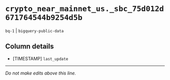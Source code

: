 # `crypto_near_mainnet_us._sbc_75d012d671764544b9254d5b`
`bq-1` | `bigquery-public-data`

## Column details
* [TIMESTAMP] `last_update`

-------------------------------------------------------------------------------
*Do not make edits above this line.*
